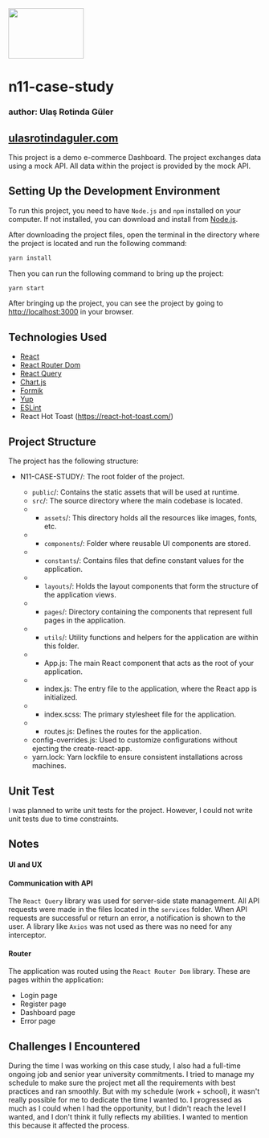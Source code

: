 <img src="https://github.com/urg0/n11-case-study/assets/81859377/23fe729e-f131-41c7-b7d1-308ce4ae10a1" width="150" height="100">

# n11-case-study

### author: Ulaş Rotinda Güler

## [ulasrotindaguler.com](https://www.ulasrotindaguler.com/)

This project is a demo e-commerce Dashboard. The project exchanges data using a mock API. All data within the project is provided by the mock API.

## Setting Up the Development Environment

To run this project, you need to have `Node.js` and `npm` installed on your computer. If not installed, you can download and install from [Node.js](https://nodejs.org/).

After downloading the project files, open the terminal in the directory where the project is located and run the following command:

```bash
yarn install
```

Then you can run the following command to bring up the project:

```bash
yarn start
```

After bringing up the project, you can see the project by going to [http://localhost:3000](http://localhost:3000) in your browser.

## Technologies Used

- [React](https://reactjs.org/)
- [React Router Dom](https://reactrouter.com/)
- [React Query](https://react-query.tanstack.com/)
- [Chart.js](https://www.chartjs.org/)
- [Formik](https://formik.org/)
- [Yup](https://github.com/jquense/yup)
- [ESLint](https://eslint.org/)
- React Hot Toast (https://react-hot-toast.com/)

## Project Structure

The project has the following structure:

- N11-CASE-STUDY/: The root folder of the project.

  - `public`/: Contains the static assets that will be used at runtime.
  - `src`/: The source directory where the main codebase is located.
  - - `assets`/: This directory holds all the resources like images, fonts, etc.
  - - `components`/: Folder where reusable UI components are stored.
  - - `constants`/: Contains files that define constant values for the application.
  - - `layouts`/: Holds the layout components that form the structure of the application views.
  - - `pages`/: Directory containing the components that represent full pages in the application.
  - - `utils`/: Utility functions and helpers for the application are within this folder.
  - - App.js: The main React component that acts as the root of your application.
  - - index.js: The entry file to the application, where the React app is initialized.
  - - index.scss: The primary stylesheet file for the application.
  - - routes.js: Defines the routes for the application.
  - config-overrides.js: Used to customize configurations without ejecting the create-react-app.
  - yarn.lock: Yarn lockfile to ensure consistent installations across machines.

## Unit Test

I was planned to write unit tests for the project. However, I could not write unit tests due to time constraints.

## Notes

#### UI and UX

#### Communication with API

The `React Query` library was used for server-side state management. All API requests were made in the files located in the `services` folder. When API requests are successful or return an error, a notification is shown to the user. A library like `Axios` was not used as there was no need for any interceptor.

#### Router

The application was routed using the `React Router Dom` library. These are pages within the application:

- Login page
- Register page
- Dashboard page
- Error page

## Challenges I Encountered

During the time I was working on this case study, I also had a full-time ongoing job and senior year university commitments. I tried to manage my schedule to make sure the project met all the requirements with best practices and ran smoothly. But with my schedule (work + school), it wasn't really possible for me to dedicate the time I wanted to. I progressed as much as I could when I had the opportunity, but I didn't reach the level I wanted, and I don't think it fully reflects my abilities. I wanted to mention this because it affected the process.
